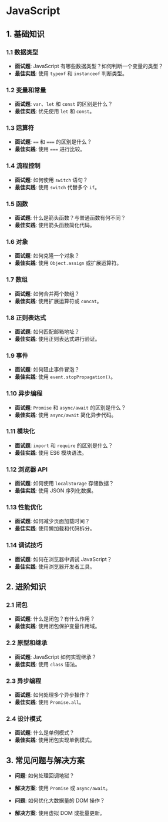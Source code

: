 # JavaScript

## 1. 基础知识

### 1.1 数据类型

- **面试题**: JavaScript 有哪些数据类型？如何判断一个变量的类型？
- **最佳实践**: 使用 `typeof` 和 `instanceof` 判断类型。

### 1.2 变量和常量

- **面试题**: `var`、`let` 和 `const` 的区别是什么？
- **最佳实践**: 优先使用 `let` 和 `const`。

### 1.3 运算符

- **面试题**: `==` 和 `===` 的区别是什么？
- **最佳实践**: 使用 `===` 进行比较。

### 1.4 流程控制

- **面试题**: 如何使用 `switch` 语句？
- **最佳实践**: 使用 `switch` 代替多个 `if`。

### 1.5 函数

- **面试题**: 什么是箭头函数？与普通函数有何不同？
- **最佳实践**: 使用箭头函数简化代码。

### 1.6 对象

- **面试题**: 如何克隆一个对象？
- **最佳实践**: 使用 `Object.assign` 或扩展运算符。

### 1.7 数组

- **面试题**: 如何合并两个数组？
- **最佳实践**: 使用扩展运算符或 `concat`。

### 1.8 正则表达式

- **面试题**: 如何匹配邮箱地址？
- **最佳实践**: 使用正则表达式进行验证。

### 1.9 事件

- **面试题**: 如何阻止事件冒泡？
- **最佳实践**: 使用 `event.stopPropagation()`。

### 1.10 异步编程

- **面试题**: `Promise` 和 `async/await` 的区别是什么？
- **最佳实践**: 使用 `async/await` 简化异步代码。

### 1.11 模块化

- **面试题**: `import` 和 `require` 的区别是什么？
- **最佳实践**: 使用 ES6 模块语法。

### 1.12 浏览器 API

- **面试题**: 如何使用 `localStorage` 存储数据？
- **最佳实践**: 使用 JSON 序列化数据。

### 1.13 性能优化

- **面试题**: 如何减少页面加载时间？
- **最佳实践**: 使用懒加载和代码拆分。

### 1.14 调试技巧

- **面试题**: 如何在浏览器中调试 JavaScript？
- **最佳实践**: 使用浏览器开发者工具。

## 2. 进阶知识

### 2.1 闭包

- **面试题**: 什么是闭包？有什么作用？
- **最佳实践**: 使用闭包保护变量作用域。

### 2.2 原型和继承

- **面试题**: JavaScript 如何实现继承？
- **最佳实践**: 使用 `class` 语法。

### 2.3 异步编程

- **面试题**: 如何处理多个异步操作？
- **最佳实践**: 使用 `Promise.all`。

### 2.4 设计模式

- **面试题**: 什么是单例模式？
- **最佳实践**: 使用闭包实现单例模式。

## 3. 常见问题与解决方案

- **问题**: 如何处理回调地狱？
- **解决方案**: 使用 `Promise` 或 `async/await`。

- **问题**: 如何优化大数据量的 DOM 操作？
- **解决方案**: 使用虚拟 DOM 或批量更新。
